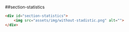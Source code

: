 ##section-statistics

```html
<div id="section-statistics">
    <img src="assets/img/without-stadistic.png" alt="">
</div>
```
